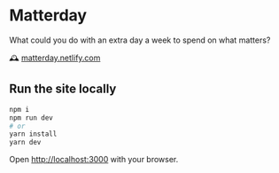 # Matterday
What could you do with an extra day a week to spend on what matters?

🕰️ [matterday.netlify.com](https://matterday.netlify.com)

## Run the site locally

```bash
npm i
npm run dev
# or
yarn install
yarn dev
```

Open [http://localhost:3000](http://localhost:3000) with your browser.
